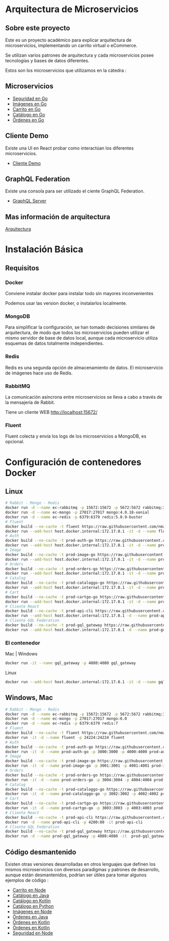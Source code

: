 <!-- cSpell:language es -->

# Arquitectura de Microservicios

## Sobre este proyecto

Este es un proyecto académico para explicar arquitectura de microservicios, implementando un carrito virtual o eCommerce.

Se utilizan varios patrones de arquitectura y cada microservicios posee tecnologías y bases de datos diferentes.

Estos son los microservicios que utilizamos en la cátedra :

## Microservicios

- [Seguridad en Go](https://github.com/nmarsollier/authgo)
- [Imágenes en Go](https://github.com/nmarsollier/imagego)
- [Carrito en Go](https://github.com/nmarsollier/cartgo)
- [Catálogo en Go](https://github.com/nmarsollier/cataloggo)
- [Órdenes en Go](https://github.com/nmarsollier/ordersgo)

## Cliente Demo

Existe una UI en React probar como interactúan los diferentes microservicios.

- [Cliente Demo](https://github.com/nmarsollier/ecommerce_api_client_react)

## GraphQL Federation

Existe una consola para ser utilizado el ciente GraphQL Federation.

- [GraphQL Server](https://github.com/nmarsollier/ecommerce_gql)

## Mas información de arquitectura

[Arquitectura](ARCHITECTURE.md)

# Instalación Básica

## Requisitos

### Docker

Conviene instalar docker para instalar todo sin mayores inconvenientes

Podemos usar las version docker, o instalarlos localmente.

### MongoDB

Para simplificar la configuración, se han tomado decisiones similares de arquitectura, de modo que todos los microservicios pueden utilizar el mismo servidor de base de datos local, aunque cada microservicio utiliza esquemas de datos totalmente independientes.

### Redis

Redis es una segunda opción de almacenamiento de datos. El microservicio de imágenes hace uso de Redis.

### RabbitMQ

La comunicación asíncrona entre microservicios se lleva a cabo a través de la mensajería de Rabbit.

Tiene un cliente WEB [http://localhost:15672/](http://localhost:15672/)

### Fluent

Fluent colecta y envía los logs de los microservicios a MongoDB, es opcional.

# Configuración de contenedores Docker

## Linux

```bash
# Rabbit - Mongo - Redis
docker run -d --name ec-rabbitmq -p 15672:15672 -p 5672:5672 rabbitmq:3.13.6-management
docker run -d --name ec-mongo -p 27017:27017 mongo:4.0.18-xenial
docker run -d --name ec-redis -p 6379:6379 redis:5.0.9-buster
# Fluent
docker build --no-cache -t fluent https://raw.githubusercontent.com/nmarsollier/ecommerce/master/fluent/Dockerfile
docker run --add-host host.docker.internal:172.17.0.1 -it -d --name fluent -p 24224:24224 fluent
# Auth
docker build --no-cache -t prod-auth-go https://raw.githubusercontent.com/nmarsollier/authgo/master/Dockerfile.prod
docker run --add-host host.docker.internal:172.17.0.1 -it -d --name prod-auth-go -p 3000:3000 -p 4000:4000  prod-auth-go
# Image
docker build --no-cache -t prod-image-go https://raw.githubusercontent.com/nmarsollier/imagego/master/Dockerfile.prod
docker run --add-host host.docker.internal:172.17.0.1 -it -d --name prod-image-go -p 3001:3001 -p 4001:4001 prod-image-go
# Orders
docker build --no-cache -t prod-orders-go https://raw.githubusercontent.com/nmarsollier/ordersgo/master/Dockerfile.prod
docker run --add-host host.docker.internal:172.17.0.1 -it -d --name prod-orders-go -p 3004:3004 -p 4004:4004 prod-orders-go
# Catalog
docker build --no-cache -t prod-cataloggo-go https://raw.githubusercontent.com/nmarsollier/cataloggo/master/Dockerfile.prod
docker run --add-host host.docker.internal:172.17.0.1 -it -d --name prod-cataloggo-go -p 3002:3002 -p 4002:4002 prod-cataloggo-go
# Cart
docker build --no-cache -t prod-cartgo-go https://raw.githubusercontent.com/nmarsollier/cartgo/master/Dockerfile.prod
docker run --add-host host.docker.internal:172.17.0.1 -it -d --name prod-cartgo-go -p 3003:3003 -p 4003:4003 prod-cartgo-go
# Cliente React
docker build --no-cache -t prod-api-cli https://raw.githubusercontent.com/nmarsollier/ecommerce_api_client_react/master/Dockerfile.prod
docker run --add-host host.docker.internal:172.17.0.1 -d --name prod-api-cli -p 4200:80 -it  prod-api-cli
# Cliente GQL Federation
docker build --no-cache -t prod-gql_gateway https://raw.githubusercontent.com/nmarsollier/ecommerce_gql/refs/heads/main/Dockerfile.prod
docker run --add-host host.docker.internal:172.17.0.1 -d --name prod-gql_gateway -p 4080:4080 -it  prod-gql_gateway
```

### El contenedor

Mac | Windows

```bash
docker run -it --name gql_gateway -p 4080:4080 gql_gateway
```

Linux

```bash
docker run --add-host host.docker.internal:172.17.0.1 -it -d --name gql_gateway -p 4080:4080  gql_gateway
```

## Windows, Mac

```bash
# Rabbit - Mongo - Redis
docker run -d --name ec-rabbitmq -p 15672:15672 -p 5672:5672 rabbitmq:3.13.6-management
docker run -d --name ec-mongo -p 27017:27017 mongo:6.0
docker run -d --name ec-redis -p 6379:6379 redis:7
# Fluent
docker build --no-cache -t fluent https://raw.githubusercontent.com/nmarsollier/ecommerce/master/fluent/Dockerfile
docker run -it -d --name fluent -p 24224:24224 fluent
# Auth
docker build --no-cache -t prod-auth-go https://raw.githubusercontent.com/nmarsollier/authgo/master/Dockerfile.prod
docker run -it -d --name prod-auth-go -p 3000:3000 -p 4000:4000 prod-auth-go
# Image
docker build --no-cache -t prod-image-go https://raw.githubusercontent.com/nmarsollier/imagego/master/Dockerfile.prod
docker run -it -d --name prod-image-go -p 3001:3001 -p 4001:4001 prod-image-go
# Orders
docker build --no-cache -t prod-orders-go https://raw.githubusercontent.com/nmarsollier/ordersgo/master/Dockerfile.prod
docker run -it -d --name prod-orders-go -p 3004:3004 -p 4004:4004 prod-orders-go
# Catalog
docker build --no-cache -t prod-cataloggo-go https://raw.githubusercontent.com/nmarsollier/cataloggo/master/Dockerfile.prod
docker run -it -d --name prod-cataloggo-go -p 3002:3002 -p 4002:4002 prod-cataloggo-go
# Cart
docker build --no-cache -t prod-cartgo-go https://raw.githubusercontent.com/nmarsollier/cartgo/master/Dockerfile.prod
docker run -it -d --name prod-cartgo-go -p 3003:3003 -p 4003:4003 prod-cartgo-go
# Cliente React
docker build --no-cache -t prod-api-cli https://raw.githubusercontent.com/nmarsollier/ecommerce_api_client_react/master/Dockerfile.prod
docker run -d --name prod-api-cli -p 4200:80 -it prod-api-cli
# Cliente GQL Federation
docker build --no-cache -t prod-gql_gateway https://raw.githubusercontent.com/nmarsollier/ecommerce_gql/refs/heads/main/Dockerfile.prod
docker run -d --name prod-gql_gateway -p 4080:4080 -it  prod-gql_gateway
```

## Código desmantenido

Existen otras versiones desarrolladas en otros lenguajes que definen los mismos microservicios con diversos paradigmas y patrones de desarrollo, aunque están desmantenidos, podrían ser útiles para tomar algunos ejemplos de código :

- [Carrito en Node](https://github.com/nmarsollier/ecommerce_cart_node)
- [Catálogo en Java](https://github.com/nmarsollier/ecommerce_catalog_java)
- [Catálogo en Kotlin](https://github.com/nmarsollier/ecommerce_catalog_kotlin)
- [Catálogo en Python](https://github.com/nmarsollier/ecommerce_catalog_python)
- [Imágenes en Node](https://github.com/nmarsollier/ecommerce_image_node)
- [Órdenes en Java](https://github.com/nmarsollier/ecommerce_order_java)
- [Órdenes en Kotlin](https://github.com/nmarsollier/ecommerce_order_kotlin)
- [Órdenes en Kotlin](https://github.com/nmarsollier/ecommerce_order_kotlin)
- [Seguridad en Node](https://github.com/nmarsollier/ecommerce_auth_node)
